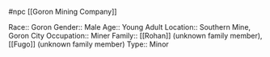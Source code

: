 #npc [[Goron Mining Company]]

Race:: Goron
Gender:: Male
Age:: Young Adult
Location:: Southern Mine, Goron City
Occupation:: Miner
Family:: [[Rohan]] (unknown family member), [[Fugo]] (unknown family member)
Type:: Minor
